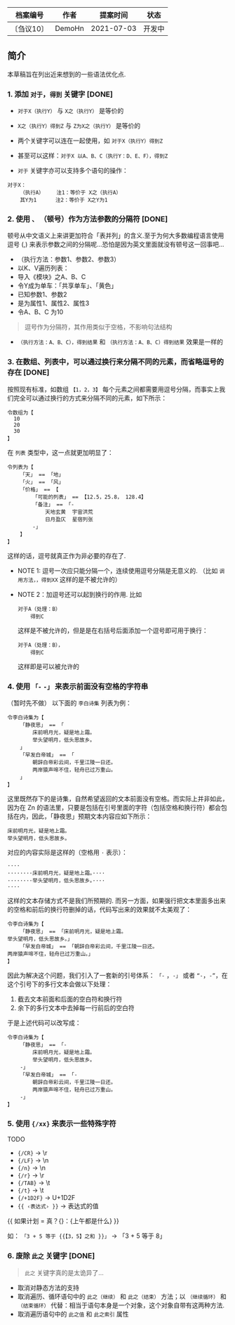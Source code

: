 | 档案编号| 作者| 提案时间 | 状态 |
|:----:|:----:|:----:|:----:|
|〔刍议10〕| DemoHn | 2021-07-03 | 开发中 |

## 简介

本草稿旨在列出近来想到的一些语法优化点.

### 1. 添加 `对于`，`得到` 关键字  [DONE]

- `对于X（执行Y）` 与 `X之（执行Y）` 是等价的
- `X之（执行Y）得到Z` 与 `Z为X之（执行Y）` 是等价的
- 两个关键字可以连在一起使用，如 `对于X（执行Y）得到Z`

- 甚至可以这样：`对于X 以A、B、C（执行Y：D、E、F），得到Z`

- `对于` 关键字亦可以支持多个语句的操作：

```
对于X：
    （执行A）    注1：等价于 X之（执行A）
    其Y为1      注2：等价于 X之Y为1
```


### 2. 使用 `、` （顿号）作为方法参数的分隔符 [DONE]

顿号从中文语义上来讲更加符合「表并列」的含义.至于为何大多数编程语言使用逗号 (,) 来表示参数之间的分隔呢...恐怕是因为英文里面就没有顿号这一回事吧...

- （执行方法：参数1、参数2、参数3）
- 以K、V遍历列表：    
- 导入《模块》之A、B、C
- 令Y成为单车：「共享单车」、「黄色」
- 已知参数1、参数2
- 是为属性1、属性2、属性3
- 令A、B、C 为10
> 逗号作为分隔符，其作用类似于空格，不影响句法结构

- `（执行方法：A、B、C），得到结果` 和 `（执行方法：A、B、C）得到结果` 效果是一样的

### 3. 在数组、列表中，可以通过换行来分隔不同的元素，而省略逗号的存在 [DONE]

按照现有标准，如数组 `【1，2，3】` 每个元素之间都需要用逗号分隔，而事实上我们完全可以通过换行的方式来分隔不同的元素，如下所示：

```
令数组为【
  10
  20
  30
】
```
在 `列表` 类型中，这一点就更加明显了：

```
令列表为【
    「天」 == 「地」
    「火」 == 「风」
    「价格」 == 【
        「可能的列表」 == 【12.5，25.8， 128.4】
        「备注」 == 「-
            天地玄黄  宇宙洪荒
            日月盈仄  星宿列张
        -」
    】
】
```

这样的话，逗号就真正作为非必要的存在了.

- NOTE 1: 逗号一次应只能分隔一个，连续使用逗号分隔是无意义的. （比如 `调用方法，，得到XX` 这样的是不被允许的）

- NOTE 2：加逗号还可以起到换行的作用. 比如 
    ```
    对于A（处理：B）
        得到C
    ```
    这样是不被允许的，但是是在右括号后面添加一个逗号即可用于换行：
    
    ```
    对于A（处理：B），
        得到C
    ```
    这样即是可以被允许的

### 4. 使用 `「-`  `-」` 来表示前面没有空格的字符串

（暂时先不做）
以下面的 `李白诗集` 列表为例：

```
令李白诗集为【
    「静夜思」 == 「    
        床前明月光，疑是地上霜。    
        举头望明月，低头思故乡。    
    」
    「早发白帝城」 == 「
        朝辞白帝彩云间，千里江陵一日还。
        两岸猿声啼不住，轻舟已过万重山。
    」
】
```

这里既然存下的是诗集，自然希望返回的文本前面没有空格。而实际上并非如此，因为在 Zn 的语法里，只要是包括在引号里面的字符（包括空格和换行符）都会包括在内，因此，「静夜思」预期文本内容应如下所示：

```
床前明月光，疑是地上霜。
举头望明月，低头思故乡。
```

对应的内容实际是这样的（空格用 `·` 表示）：

```
····
········床前明月光，疑是地上霜。····
········举头望明月，低头思故乡。····
····
```

这样的文本存储方式不是我们所预期的. 而另一方面，如果强行把文本里面多出来的空格和前后的换行符删掉的话，代码写出来的效果就不太美观了：

```
令李白诗集为【
    「静夜思」 == 「床前明月光，疑是地上霜。    
举头望明月，低头思故乡。」
    「早发白帝城」 == 「朝辞白帝彩云间，千里江陵一日还。
两岸猿声啼不住，轻舟已过万重山。」
】
```

因此为解决这个问题，我们引入了一套新的引号体系： `「-` ，`-」` 或者  `“-`，`-”`，在这个引号下的多行文本会做以下处理：

  1) 截去文本前面和后面的空白符和换行符
  2) 余下的多行文本中去掉每一行前后的空白符

于是上述代码可以改写成：

```
令李白诗集为【
    「静夜思」 == 「-
        床前明月光，疑是地上霜。    
        举头望明月，低头思故乡。    
    -」
    「早发白帝城」 == 「-
        朝辞白帝彩云间，千里江陵一日还。
        两岸猿声啼不住，轻舟已过万重山。
    -」
】
```

### 5. 使用 `{/xx}` 来表示一些特殊字符

TODO 

- `{/CR}` -> \r
- `{/LF}` -> \n
- `{/n}` -> \n
- `{/r}` -> \r
- `{/TAB}` -> \t
- `{/t}` -> \t
- `{/+1D2F}` -> U+1D2F
- `{{ ‹表达式› }}`  -> 表达式的值

{{ 如果计划 = 真？{}：{上午都是什么} }}


如： `「3 + 5 等于 {{【3，5】之和 }}」`  ->  「3 + 5 等于 8」

### 6. 废除 `此之` 关键字 [DONE]

> `此之` 关键字真的是太诡异了...

- 取消对静态方法的支持
- 取消遍历、循环语句中的 `此之（继续）` 和 `此之（结束）` 方法；以 `（继续循环）` 和 `（结束循环）` 代替：相当于语句本身是一个对象，这个对象自带有这两种方法.
- 取消遍历语句中的 `此之值` 和 `此之索引` 属性